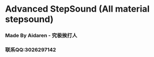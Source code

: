 # **Advanced StepSound (All material stepsound)**

### **Made By Aidaren - 究极挨打人**
### **联系QQ:3026297142**
